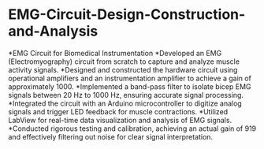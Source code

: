 # EMG-Circuit-Design-Construction-and-Analysis
*EMG Circuit for Biomedical Instrumentation 
*Developed an EMG (Electromyography) circuit from scratch to capture and analyze muscle activity signals.
*Designed and constructed the hardware circuit using operational amplifiers and an instrumentation amplifier to achieve a gain of approximately 1000.
*Implemented a band-pass filter to isolate bicep EMG signals between 20 Hz to 1000 Hz, ensuring accurate signal processing.
*Integrated the circuit with an Arduino microcontroller to digitize analog signals and trigger LED feedback for muscle contractions.
*Utilized LabView for real-time data visualization and analysis of EMG signals.
*Conducted rigorous testing and calibration, achieving an actual gain of 919 and effectively filtering out noise for clear signal interpretation.
